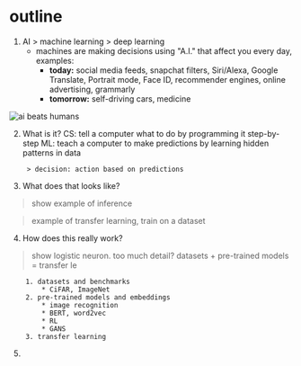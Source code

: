 # outline
1. AI > machine learning > deep learning
	- machines are making decisions using "A.I." that affect you every day, examples:
		- **today:** social media feeds, snapchat filters, Siri/Alexa, Google Translate, Portrait mode, Face ID, recommender engines, online advertising, grammarly
		- **tomorrow:** self-driving cars, medicine

![ai beats humans](https://i.ibb.co/4sdFz9L/Screenshot-2019-12-10-at-11-53-15-AM.png)

2. What is it?
	CS: tell a computer what to do by programming it step-by-step
	ML: teach a computer to make predictions by learning hidden patterns in data
	
		> decision: action based on predictions
		
3. What does that looks like?

> show example of inference

> example of transfer learning, train on a dataset

4. How does this really work?

> show logistic neuron.  too much detail?
> datasets + pre-trained models = transfer le

		1. datasets and benchmarks
			* CiFAR, ImageNet
		2. pre-trained models and embeddings
			* image recognition
			* BERT, word2vec
			* RL
			* GANS
		3. transfer learning

5. 


<!--stackedit_data:
eyJoaXN0b3J5IjpbLTEwMzc4MjU1NTcsMTg3MzgzNjEyOSwxNj
Y2NjU5MTg2LC0xNDU1ODEwOTM5LC0yNTgxMDM5NjcsLTE1MzQ5
OTA2NDQsMjA0MDI5NzYyMl19
-->